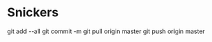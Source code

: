 # Snickers
git add --all
git commit -m <MESSAGE>
    git pull origin master
    git push origin master